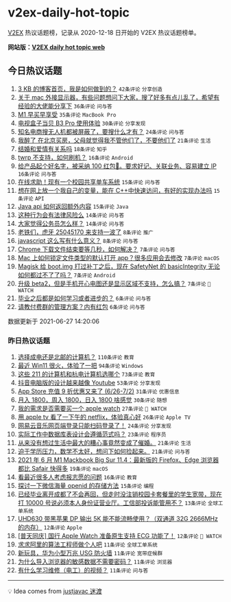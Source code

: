 # v2ex-daily-hot-topic

[V2EX](https://www.v2ex.com/) 热议话题榜，记录从 2020-12-18 日开始的 V2EX 热议话题榜单。

**网站版：[V2EX daily hot topic web](https://boojack.github.io/v2ex-daily-hot-topic-web/)**

## 今日热议话题

<!-- TODAY BEGIN -->

1. [3 KB 的博客首页，我是如何做到的？](https://www.v2ex.com/t/786028) `42条评论` `分享创造`
1. [关于 mac 外接显示器，有些问题想问下大家，搜了好多有点儿乱了，希望有经验的大佬能分享下](https://www.v2ex.com/t/786015) `36条评论` `问与答`
1. [M1 早买早享受](https://www.v2ex.com/t/786045) `35条评论` `MacBook Pro`
1. [电视盒子当贝 B3 Pro 使用体验](https://www.v2ex.com/t/786036) `30条评论` `分享发现`
1. [知名电商搜无人机都被屏蔽了，要搜什么才有？](https://www.v2ex.com/t/786069) `24条评论` `问与答`
1. [我醉了 在北京买房，父母就觉得我不管他们了，不要他们了](https://www.v2ex.com/t/786073) `21条评论` `生活`
1. [结婚和爱情有关系吗](https://www.v2ex.com/t/786038) `18条评论` `知乎`
1. [twrp 不支持，如何刷机？](https://www.v2ex.com/t/786086) `16条评论` `Android`
1. [给产品起个好名字，被采纳 100 红包🧧。要求好记、关联业务、容易建立 IP](https://www.v2ex.com/t/786085) `16条评论` `问与答`
1. [在线求助！现有一个校园共享单车系统](https://www.v2ex.com/t/786082) `15条评论` `问与答`
1. [想在网上放一个我自己的变量，能在 C++中快速访问，有好的实现办法吗](https://www.v2ex.com/t/786052) `15条评论` `API`
1. [Java api 如何返回额外内容](https://www.v2ex.com/t/786021) `15条评论` `Java`
1. [这种行为会有法律风险么](https://www.v2ex.com/t/786067) `14条评论` `问与答`
1. [大家觉得公务员怎么样？](https://www.v2ex.com/t/786066) `14条评论` `问与答`
1. [老铁们，虎牙 25045170 来支持一波了](https://www.v2ex.com/t/786075) `8条评论` `推广`
1. [javascript 这么写有什么意义？](https://www.v2ex.com/t/786051) `8条评论` `问与答`
1. [Chrome 下载文件结束要等几秒，如何解决？](https://www.v2ex.com/t/786063) `7条评论` `问与答`
1. [Mac 上如何锁定文件类型的默认打开 app？很多应用会去修改](https://www.v2ex.com/t/786031) `7条评论` `macOS`
1. [Magisk 给 boot.img 打过补丁之后，现在 SafetyNet 的 basicIntegrity 无论如何都过不了了吗？](https://www.v2ex.com/t/786029) `7条评论` `Android`
1. [升级 beta2，但是手机开心电图还是显示区域不支持，怎么搞？](https://www.v2ex.com/t/786012) `7条评论` ` WATCH`
1. [毕业之后都是如何学习或者进步的？](https://www.v2ex.com/t/786091) `6条评论` `问与答`
1. [请教付费群的管理方案？内有红包](https://www.v2ex.com/t/786059) `6条评论` `问与答`

数据更新于 2021-06-27 14:20:06

<!-- TODAY END -->

### 昨日热议话题

<!-- YESTERDAY BEGIN -->

1. [选择成电还是北邮的计算机？](https://www.v2ex.com/t/785907) `110条评论` `教育`
1. [最近 Win11 很火，体验了一把](https://www.v2ex.com/t/785901) `94条评论` `Windows`
1. [这些 211 的计算机和杭电计算机选哪个](https://www.v2ex.com/t/785919) `73条评论` `教育`
1. [抖音电脑版的设计越来越像 Youtube](https://www.v2ex.com/t/785875) `53条评论` `分享发现`
1. [App Store 充值 9 折优惠又来了 (6/26-7/2)](https://www.v2ex.com/t/785955) `31条评论` `优惠信息`
1. [月入 1800，周入 1800，日入 1800 啥感觉](https://www.v2ex.com/t/785996) `30条评论` `随想`
1. [我的需求是否需要买一个 apple watch](https://www.v2ex.com/t/785929) `27条评论` ` WATCH`
1. [用 apple tv 看了一下午的 netflix，体验真心好](https://www.v2ex.com/t/785984) `26条评论` `Apple TV`
1. [网易云音乐网页端登录只能扫码登录了！](https://www.v2ex.com/t/785880) `24条评论` `分享发现`
1. [实际工作中数据库表设计会遵循范式吗？](https://www.v2ex.com/t/785947) `23条评论` `程序员`
1. [从来没有想过生活中最大的糟心事竟然变成了催婚。](https://www.v2ex.com/t/785995) `21条评论` `生活`
1. [迫于学历压力，数学不太好，想问下如何捡起来。](https://www.v2ex.com/t/785874) `21条评论` `问与答`
1. [2021 年 6 月 M1 Mackbook Big Sur 11.4：最新版的 Firefox、Edge 浏览器都比 Safair 快得多](https://www.v2ex.com/t/785915) `19条评论` `macOS`
1. [看最近很多人考虑报志愿的问题](https://www.v2ex.com/t/785997) `16条评论` `教育`
1. [探讨一下微信海量 openid 的存储方法](https://www.v2ex.com/t/785963) `15条评论` `编程`
1. [已经毕业离开成都了不会再回，但走时没注销校园卡套餐里的学生宽带，现在打 10000 号说必须本人身份证营业厅。工信部投诉能管用不？](https://www.v2ex.com/t/785968) `13条评论` `全球工单系统`
1. [UHD630 带黑苹果 DP 输出 5K 能不能流畅使用？（双通道 32G 2666MHz 的内存）](https://www.v2ex.com/t/785998) `12条评论` `Apple`
1. [[普天同庆] 国行 Apple Watch 准备原生支持 ECG 功能了！](https://www.v2ex.com/t/785931) `12条评论` ` WATCH`
1. [求求阿里的算法工程师做个人吧](https://www.v2ex.com/t/786005) `11条评论` `全球工单系统`
1. [新玩具，华为小型万兆 USG 防火墙](https://www.v2ex.com/t/785957) `11条评论` `宽带症候群`
1. [为什么导入浏览器的敏感数据不需要密码？](https://www.v2ex.com/t/785944) `11条评论` `浏览器`
1. [有什么学习维修（电工）的视频？](https://www.v2ex.com/t/785921) `11条评论` `问与答`

<!-- YESTERDAY END -->

---

💡 Idea comes from [justjavac 迷渡](https://github.com/justjavac/)
